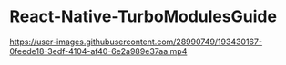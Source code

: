 # React-Native-TurboModulesGuide



https://user-images.githubusercontent.com/28990749/193430167-0feede18-3edf-4104-af40-6e2a989e37aa.mp4


